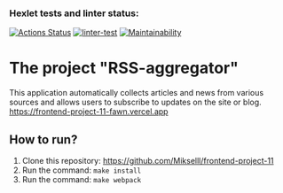 ### Hexlet tests and linter status:
[![Actions Status](https://github.com/Mikselll/frontend-project-11/workflows/hexlet-check/badge.svg)](https://github.com/Mikselll/frontend-project-11/actions)
[![linter-test](https://github.com/Mikselll/frontend-project-11/actions/workflows/linter-test.yml/badge.svg)](https://github.com/Mikselll/frontend-project-11/actions/workflows/linter-test.yml)
[![Maintainability](https://api.codeclimate.com/v1/badges/178e2ba8455f5500aada/maintainability)](https://codeclimate.com/github/Mikselll/frontend-project-11/maintainability)
# The project "RSS-aggregator"
This application automatically collects articles and news from various sources and allows users to subscribe to updates on the site or blog.
https://frontend-project-11-fawn.vercel.app
## How to run?
1. Clone this repository: https://github.com/Mikselll/frontend-project-11
2. Run the command: `make install`
3. Run the command: `make webpack`
